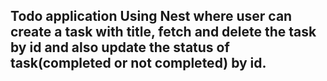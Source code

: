 ## Todo application Using Nest where user can create a task with title, fetch and delete the task by id and also update the status of task(completed or not completed) by id. 
